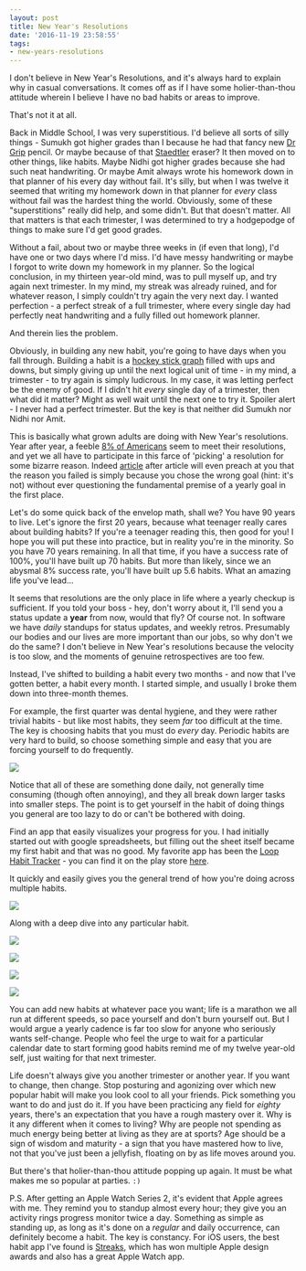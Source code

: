 ```yaml
---
layout: post
title: New Year's Resolutions
date: '2016-11-19 23:58:55'
tags:
- new-years-resolutions
---
```


I don't believe in New Year's Resolutions, and it's always hard to explain why in casual conversations. It comes off as if I have some holier-than-thou attitude wherein I believe I have no bad habits or areas to improve.

That's not it at all.

Back in Middle School, I was very superstitious. I'd believe all sorts of silly things - Sumukh got higher grades than I because he had that fancy new [Dr Grip](https://www.amazon.com/Pilot-Mechanical-Platinum-Metallic-36173/dp/B0000AQOA0/ref=sr_1_1?ie=UTF8&qid=1479595264&sr=8-1&keywords=dr+grip+shaker+pencil) pencil. Or maybe because of that [Staedtler](https://www.amazon.com/gp/product/B010GHELVA/ref=s9_topr_hd_bw_b4UIc_g229_i1?pf_rd_m=ATVPDKIKX0DER&pf_rd_s=merchandised-search-6&pf_rd_r=MSY7TRKSQVJ8VEK2ZCH0&pf_rd_r=MSY7TRKSQVJ8VEK2ZCH0&pf_rd_t=101&pf_rd_p=330411d9-b3c6-4ef1-94cd-da741b575f25&pf_rd_p=330411d9-b3c6-4ef1-94cd-da741b575f25&pf_rd_i=1069786) eraser? It then moved on to other things, like habits. Maybe Nidhi got higher grades because she had such neat handwriting. Or maybe Amit always wrote his homework down in that planner of his every day without fail. It's silly, but when I was twelve it seemed that writing my homework down in that planner for *every* class without fail was the hardest thing the world. Obviously, some of these "superstitions" really did help, and some didn't. But that doesn't matter. All that matters is that each trimester, I was determined to try a hodgepodge of things to make sure I'd get good grades.

Without a fail, about two or maybe three weeks in (if even that long), I'd have one or two days where I'd miss. I'd have messy handwriting or maybe I forgot to write down my homework in my planner. So the logical conclusion, in my thirteen year-old mind, was to pull myself up, and try again next trimester. In my mind, my streak was already ruined, and for whatever reason, I simply couldn't try again the very next day. I wanted perfection - a perfect streak of a full trimester, where every single day had perfectly neat handwriting and a fully filled out homework planner.

And therein lies the problem.

Obviously, in building any new habit, you're going to have days when you fall through. Building a habit is a [hockey stick graph](https://en.wikipedia.org/wiki/Hockey_stick_graph) filled with ups and downs, but simply giving up until the next logical unit of time - in my mind, a trimester - to try again is simply ludicrous. In my case, it was letting perfect be the enemy of good. If I didn't hit *every* single day of a trimester, then what did it matter? Might as well wait until the next one to try it. Spoiler alert - I never had a perfect trimester. But the key is that neither did Sumukh nor Nidhi nor Amit.

This is basically what grown adults are doing with New Year's resolutions. Year after year, a feeble [8% of Americans](http://www.statisticbrain.com/new-years-resolution-statistics/) seem to meet their resolutions, and yet we all have to participate in this farce of 'picking' a resolution for some bizarre reason. Indeed [article](http://nymag.com/scienceofus/2016/01/new-years-resolution-you-should-have-picked.html) after article will even preach at you that the reason you failed is simply because you chose the wrong goal (hint: it's not) without ever questioning the fundamental premise of a yearly goal in the first place.

Let's do some quick back of the envelop math, shall we? You have 90 years to live. Let's ignore the first 20 years, because what teenager really cares about building habits? If you're a teenager reading this, then good for you! I hope you will put these into practice, but in reality you're in the minority. So you have 70 years remaining. In all that time, if you have a success rate of 100%, you'll have built up 70 habits. But more than likely, since we an abysmal 8% success rate, you'll have built up 5.6 habits. What an amazing life you've lead...

It seems that resolutions are the only place in life where a yearly checkup is sufficient. If you told your boss - hey, don't worry about it, I'll send you a status update a **year** from now, would that fly? Of course not. In software we have *daily* standups for status updates, and weekly retros. Presumably our bodies and our lives are more important than our jobs, so why don't we do the same? I don't believe in New Year's resolutions because the velocity is too slow, and the moments of genuine retrospectives are too few.

Instead, I've shifted to building a habit every two months - and now that I've gotten better, a habit every month. I started simple, and usually I broke them down into three-month themes.

For example, the first quarter was dental hygiene, and they were rather trivial habits - but like most habits, they seem *far* too difficult at the time. The key is choosing habits that you must do *every* day. Periodic habits are very hard to build, so choose something simple and easy that you are forcing yourself to do frequently.

![](/content/images/2016/11/Screen-Shot-2016-11-19-at-3-23-18-PM.png)

Notice that all of these are something done daily, not generally time consuming (though often annoying), and they all break down larger tasks into smaller steps. The point is to get yourself in the habit of doing things you general are too lazy to do or can't be bothered with doing.

Find an app that easily visualizes your progress for you. I had initially started out with google spreadsheets, but filling out the sheet itself became my first habit and that was no good. My favorite app has been the [Loop Habit Tracker](http://loophabits.org/faq.html#q2) - you can find it on the play store [here](https://play.google.com/store/apps/details?id=org.isoron.uhabits&hl=en).

It quickly and easily gives you the general trend of how you're doing across multiple habits.

![](/content/images/2016/11/7.png)

Along with a deep dive into any particular habit.

![](/content/images/2016/11/3.png)

![](/content/images/2016/11/1.png)

![](/content/images/2016/11/2.png)

![](/content/images/2016/11/5.png)

You can add new habits at whatever pace you want; life is a marathon we all run at different speeds, so pace yourself and don't burn yourself out. But I would argue a yearly cadence is far too slow for anyone who seriously wants self-change. People who feel the urge to wait for a particular calendar date to start forming good habits remind me of my twelve year-old self, just waiting for that next trimester.

Life doesn't always give you another trimester or another year. If you want to change, then change. Stop posturing and agonizing over which new popular habit will make you look cool to all your friends. Pick something you want to do and just do it. If you have been practicing any field for *eighty* years, there's an expectation that you have a rough mastery over it. Why is it any different when it comes to living? Why are people not spending as much energy being better at living as they are at sports? Age should be a sign of wisdom and maturity - a sign that you have mastered how to live, not that you've just been a jellyfish, floating on by as life moves around you.

But there's that holier-than-thou attitude popping up again. It must be what makes me so popular at parties. ```:)```

P.S. After getting an Apple Watch Series 2, it's evident that Apple agrees with me. They remind you to standup almost every hour; they give you an activity rings progress monitor twice a day. Something as simple as standing up, as long as it's done on a *regular* and daily occurrence, can definitely become a habit. The key is constancy. For iOS users, the best habit app I've found is [Streaks](https://itunes.apple.com/us/app/streaks/id963034692?mt=8), which has won multiple Apple design awards and also has a great Apple Watch app.